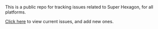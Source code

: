 This is a public repo for tracking issues related to Super Hexagon, for all platforms.

[Click here](https://github.com/TerryCavanagh/super-hexagon-neo-issues/issues) to view current issues, and add new ones.
